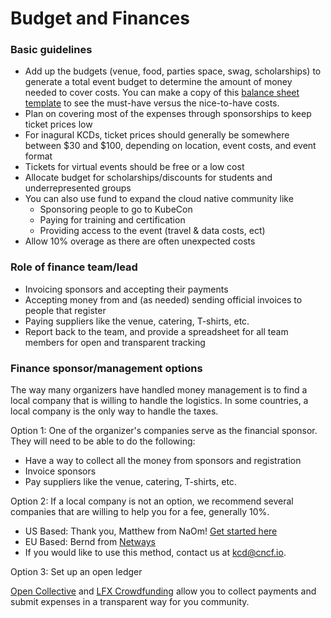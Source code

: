 # Budget and Finances


### Basic guidelines

* Add up the budgets (venue, food, parties space, swag, scholarships) to generate a total event budget to determine the amount of money needed to cover costs. You can make a copy of this [balance sheet template](https://docs.google.com/spreadsheets/d/1IwSq63Pcl2KuaZpVzgZgeQVeUPCgaRfnw3uwBx32ix4/edit?gid=1982813383#gid=1982813383) to see the must-have versus the nice-to-have costs.
* Plan on covering most of the expenses through sponsorships to keep ticket prices low
* For inagural KCDs, ticket prices should generally be somewhere between $30 and $100, depending on location, event costs, and event format
* Tickets for virtual events should be free or a low cost
* Allocate budget for scholarships/discounts for students and underrepresented groups
* You can also use fund to expand the cloud native community like 
  * Sponsoring people to go to KubeCon
  * Paying for training and certification
  * Providing access to the event (travel & data costs, ect)
* Allow 10% overage as there are often unexpected costs

### Role of finance team/lead

* Invoicing sponsors and accepting their payments
* Accepting money from and (as needed) sending official invoices to people that register
* Paying suppliers like the venue, catering, T-shirts, etc.
* Report back to the team, and provide a spreadsheet for all team members for open and transparent tracking

### Finance sponsor/management options
The way many  organizers have handled money management is to find a local company that is willing to handle the logistics. In some countries, a local company is the only way to handle the taxes.

Option 1: One of the organizer's companies serve as the financial sponsor. They will need to be able to do the following:

* Have a way to collect all the money from sponsors and registration
* Invoice sponsors 
* Pay suppliers like the venue, catering, T-shirts, etc.

Option 2: If a local company is not an option, we recommend several companies that are willing to help you for a fee, generally 10%. 

* US Based: Thank you, Matthew from NaOm! [Get started here](https://www.naomlab.com/do-you-need-a-fiscal-sponsor/)
* EU Based: Bernd from [Netways](http://www.netways.com)
* If you would like to use this method, contact us at kcd@cncf.io.

Option 3: Set up an open ledger

[Open Collective](https://opencollective.com/) and [LFX Crowdfunding](https://crowdfunding.lfx.linuxfoundation.org/#events) allow you to collect payments and submit expenses in a transparent way for you community.


